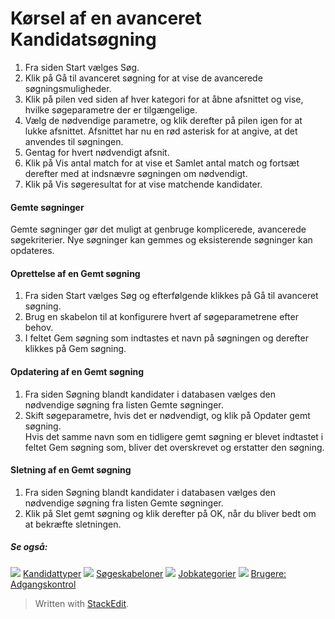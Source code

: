 # Kørsel af en avanceret Kandidatsøgning

1.  Fra siden  Start  vælges  Søg.
2.  Klik på  Gå til avanceret søgning  for at vise de avancerede søgningsmuligheder.
3.  Klik på pilen ved siden af hver kategori for at åbne afsnittet og vise, hvilke søgeparametre der er tilgængelige.
4.  Vælg de nødvendige parametre, og klik derefter på pilen igen for at lukke afsnittet. Afsnittet har nu en rød asterisk for at angive, at det anvendes til søgningen.
5.  Gentag for hvert nødvendigt afsnit.
6.  Klik på  Vis antal match  for at vise et  Samlet antal match  og fortsæt derefter med at indsnævre søgningen om nødvendigt.
7.  Klik på  Vis søgeresultat  for at vise matchende kandidater.

#### Gemte søgninger

Gemte søgninger gør det muligt at genbruge komplicerede, avancerede søgekriterier. Nye søgninger kan gemmes og eksisterende søgninger kan opdateres.

#### Oprettelse af en Gemt søgning

1.  Fra siden  Start  vælges  Søg  og efterfølgende klikkes på  Gå til avanceret søgning.
2.  Brug en skabelon til at konfigurere hvert af søgeparametrene efter behov.
3.  I feltet  Gem søgning som  indtastes et navn på søgningen og derefter klikkes på  Gem søgning.

#### Opdatering af en Gemt søgning

1.  Fra siden  Søgning blandt kandidater i databasen  vælges den nødvendige søgning fra listen  Gemte søgninger.
2.  Skift søgeparametre, hvis det er nødvendigt, og klik på  Opdater gemt søgning.  
    Hvis det samme navn som en tidligere gemt søgning er blevet indtastet i feltet  Gem søgning som, bliver det overskrevet og erstatter den søgning.

#### Sletning af en Gemt søgning

1.  Fra siden  Søgning blandt kandidater i databasen  vælges den nødvendige søgning fra listen  Gemte søgninger.
2.  Klik på  Slet gemt søgning  og klik derefter på  OK, når du bliver bedt om at bekræfte sletningen.

##### Se også:

![](../Resources/Images/icon-document-link.png)  [Kandidattyper](candidate_types.htm)
![](../Resources/Images/icon-document-link.png)  [Søgeskabeloner](search_templates.htm)
![](../Resources/Images/icon-document-link.png)  [Jobkategorier](job_categories.htm)
![](../Resources/Images/icon-document-link.png)  [Brugere: Adgangskontrol](users_access_controls.htm)


> Written with [StackEdit](https://stackedit.io/).
<!--stackedit_data:
eyJoaXN0b3J5IjpbMTkyMjc2MjgwM119
-->